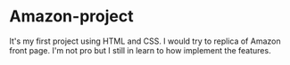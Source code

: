 # Amazon-project
It's my first project using HTML and CSS. I would try to replica of Amazon front page. I'm not pro but I still in learn to how implement the features.
